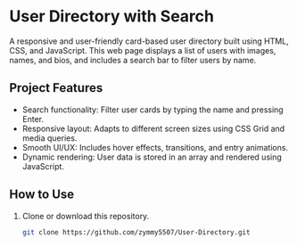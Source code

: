# User Directory with Search

A responsive and user-friendly card-based user directory built using HTML, CSS, and JavaScript. This web page displays a list of users with images, names, and bios, and includes a search bar to filter users by name.

## Project Features

- Search functionality: Filter user cards by typing the name and pressing Enter.
- Responsive layout: Adapts to different screen sizes using CSS Grid and media queries.
- Smooth UI/UX: Includes hover effects, transitions, and entry animations.
- Dynamic rendering: User data is stored in an array and rendered using JavaScript.

## How to Use

1. Clone or download this repository.
   ```bash
   git clone https://github.com/zymmy5507/User-Directory.git

